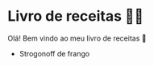# Livro de receitas :man_cook:

Olá! Bem vindo ao meu livro de receitas :wave:

-  Strogonoff de frango
